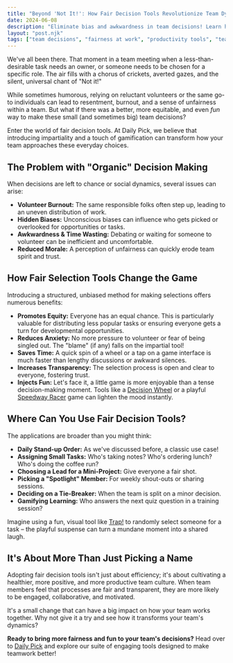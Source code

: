 ```yaml
---
title: "Beyond 'Not It!': How Fair Decision Tools Revolutionize Team Dynamics & Productivity"
date: 2024-06-08
description: "Eliminate bias and awkwardness in team decisions! Learn how fair selection tools like Daily Pick can boost productivity, fairness, and create a more positive team environment."
layout: "post.njk"
tags: ["team decisions", "fairness at work", "productivity tools", "team collaboration", "unbiased selection", "workplace culture"]
---
```


We've all been there. That moment in a team meeting when a less-than-desirable task needs an owner, or someone needs to be chosen for a specific role. The air fills with a chorus of crickets, averted gazes, and the silent, universal chant of "Not it!"

While sometimes humorous, relying on reluctant volunteers or the same go-to individuals can lead to resentment, burnout, and a sense of unfairness within a team. But what if there was a better, more equitable, and even *fun* way to make these small (and sometimes big) team decisions?

Enter the world of fair decision tools. At Daily Pick, we believe that introducing impartiality and a touch of gamification can transform how your team approaches these everyday choices.

## The Problem with "Organic" Decision Making

When decisions are left to chance or social dynamics, several issues can arise:

*   **Volunteer Burnout:** The same responsible folks often step up, leading to an uneven distribution of work.
*   **Hidden Biases:** Unconscious biases can influence who gets picked or overlooked for opportunities or tasks.
*   **Awkwardness & Time Wasting:** Debating or waiting for someone to volunteer can be inefficient and uncomfortable.
*   **Reduced Morale:** A perception of unfairness can quickly erode team spirit and trust.

## How Fair Selection Tools Change the Game

Introducing a structured, unbiased method for making selections offers numerous benefits:

*   **Promotes Equity:** Everyone has an equal chance. This is particularly valuable for distributing less popular tasks or ensuring everyone gets a turn for developmental opportunities.
*   **Reduces Anxiety:** No more pressure to volunteer or fear of being singled out. The "blame" (if any) falls on the impartial tool!
*   **Saves Time:** A quick spin of a wheel or a tap on a game interface is much faster than lengthy discussions or awkward silences.
*   **Increases Transparency:** The selection process is open and clear to everyone, fostering trust.
*   **Injects Fun:** Let's face it, a little game is more enjoyable than a tense decision-making moment. Tools like a [Decision Wheel](/wheel/) or a playful [Speedway Racer](/speedway/) game can lighten the mood instantly.

## Where Can You Use Fair Decision Tools?

The applications are broader than you might think:

*   **Daily Stand-up Order:** As we've discussed before, a classic use case!
*   **Assigning Small Tasks:** Who's taking notes? Who's ordering lunch? Who's doing the coffee run?
*   **Choosing a Lead for a Mini-Project:** Give everyone a fair shot.
*   **Picking a "Spotlight" Member:** For weekly shout-outs or sharing sessions.
*   **Deciding on a Tie-Breaker:** When the team is split on a minor decision.
*   **Gamifying Learning:** Who answers the next quiz question in a training session?

Imagine using a fun, visual tool like [Trap!](/trap/) to randomly select someone for a task – the playful suspense can turn a mundane moment into a shared laugh.

## It's About More Than Just Picking a Name

Adopting fair decision tools isn't just about efficiency; it's about cultivating a healthier, more positive, and more productive team culture. When team members feel that processes are fair and transparent, they are more likely to be engaged, collaborative, and motivated.

It's a small change that can have a big impact on how your team works together. Why not give it a try and see how it transforms your team's dynamics?

**Ready to bring more fairness and fun to your team's decisions?**
Head over to [Daily Pick](/) and explore our suite of engaging tools designed to make teamwork better!
